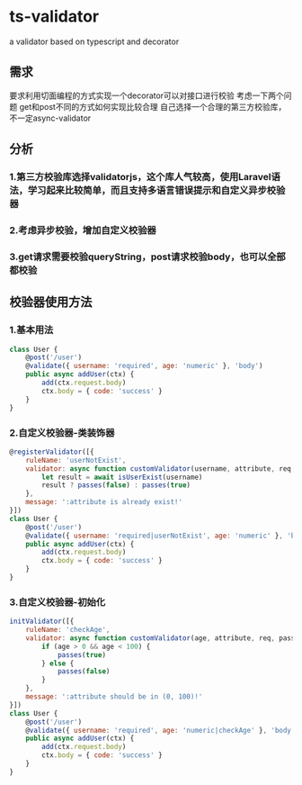 # ts-validator
a validator based on typescript and decorator

## 需求
要求利用切面编程的方式实现一个decorator可以对接口进行校验
考虑一下两个问题
get和post不同的方式如何实现比较合理
自己选择一个合理的第三方校验库，不一定async-validator

## 分析
### 1.第三方校验库选择validatorjs，这个库人气较高，使用Laravel语法，学习起来比较简单，而且支持多语言错误提示和自定义异步校验器
### 2.考虑异步校验，增加自定义校验器
### 3.get请求需要校验queryString，post请求校验body，也可以全部都校验

## 校验器使用方法
### 1.基本用法
```javascript
class User {
    @post('/user')
    @validate({ username: 'required', age: 'numeric' }, 'body')
    public async addUser(ctx) {
        add(ctx.request.body)
        ctx.body = { code: 'success' }
    }
}
```
### 2.自定义校验器-类装饰器
```javascript
@registerValidator([{
    ruleName: 'userNotExist',
    validator: async function customValidator(username, attribute, req, passes) {
        let result = await isUserExist(username)
        result ? passes(false) : passes(true)
    },
    message: ':attribute is already exist!'
}])
class User {
    @post('/user')
    @validate({ username: 'required|userNotExist', age: 'numeric' }, 'body')
    public async addUser(ctx) {
        add(ctx.request.body)
        ctx.body = { code: 'success' }
    }
}
```
### 3.自定义校验器-初始化
```javascript
initValidator([{
    ruleName: 'checkAge',
    validator: async function customValidator(age, attribute, req, passes) {
        if (age > 0 && age < 100) {
            passes(true)
        } else {
            passes(false)
        }
    },
    message: ':attribute should be in (0, 100)!'
}])
class User {
    @post('/user')
    @validate({ username: 'required', age: 'numeric|checkAge' }, 'body')
    public async addUser(ctx) {
        add(ctx.request.body)
        ctx.body = { code: 'success' }
    }
}
```
